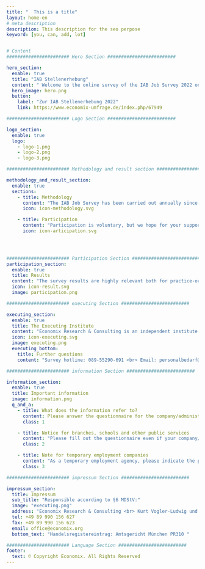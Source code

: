 ```yaml
---
title: "  This is a title"
layout: home-en
# meta description
description: This description for the seo perpose
keyword: [you, can, add, lot]


# Content
####################### Hero Section #########################

hero_section:
  enable: true
  title: "IAB Stellenerhebung"
  content: " Welcome to the online survey of the IAB Job Survey 2022 on behalf of the <span>Federal Employment Agency / IAB</span>."
  hero_image: hero.png
  button:
    label: "Zur IAB Stellenerhebung 2022"
    link: https://www.economix-umfrage.de/index.php/67949

####################### Logo Section #########################

logo_section:
  enable: true
  logo:
    - logo-1.png
    - logo-2.png
    - logo-3.png

####################### Methodology and result section #########################

methodology_and_result_section:
  enable: true
  sections:
    - title: Methodology
      content: "The IAB Job Survey has been carried out annually since 1989. It is aimed at a representative selection of companies and administrative offices in West and East Germany. The farms are selected at random every year in order to keep the burden on the individual farms low."
      icon: icon-methodology.svg

    - title: Participation
      content: "Participation is voluntary, but we hope for your support! Your answers are very important to us, because only if we receive enough information from companies on personnel policy and staffing can we draw well-founded scientific conclusions about the current and future dynamics on the labour market. Please support us in this."
      icon: icon-articipation.svg
      



####################### Participation Section #########################
participation_section:
  enable: true
  title: Results
  content: "The survey results are highly relevant both for practice-oriented policy advice and for scientific research, because the IAB job survey is unique in Germany. The resulting studies have a major influence on the decisions in the labour market policy of the federal government, the federal states and in Europe. At regular intervals, the IAB publishes press releases, short reports and articles in order to make the results available to a broad public. A selection can be found at: <a href='https://www.iab.de/stellenerhebung'>https://www.iab.de/stellenerhebung</a>."
  icon: icon-result.svg
  image: participation.png

####################### executing Section #########################

executing_section:
  enable: true
  title: The Executing Institute
  content: "Economix Research & Consulting is an independent institute for economic and social policy consulting. It has been conducting this survey for many years on behalf of the Institute for Employment Research (IAB). Dr. Ben Kriechel is a member of the Management Board. Further information about the Institute's activities can be found on the website: www.economix.org."
  icon: icon-executing.svg
  image: executing.png
  executing_bottom:
    title: Further questions
    content: "Survey hotline: 089-55290-691 <br> Email: personalbedarf@economix.org"

####################### information Section #########################

information_section:
  enable: true
  title: Important information
  image: information.png
  q_and_a:
    - title: What does the information refer to?
      content: Please answer the questionnaire for the company/administration addressed in the cover letter. By this we mean the local production, trade, service or administrative site, and NOT the entire company, the entire group or the higher-level administrative office. The holding is the same local unit as when registering for social security (social security company number).
      class: 1

    - title: Notice for branches, schools and other public services
      content: "Please fill out the questionnaire even if your company/administrative office does not have its own personnel administration. It depends on the personnel situation on site. If this is not possible for formal reasons, please forward the questionnaire to the responsible body. Or let us know. We are happy to take care of this for you."
      class: 2

    - title: Note for temporary employment companies
      content: "As a temporary employment agency, please indicate the persons employed by you as your employees or employees subject to social security contributions (and NOT as temporary workers – this only applies to companies in which these persons are employed)."
      class: 3

####################### impressum Section #########################

impressum_section:
  title: Impressum
  sub_title: "Responsible according to §6 MDStV:"
  image: "executing.png"
  address: "Economix Research & Consulting <br> Kurt Vogler-Ludwig und Partner <br> Dr. Ben Kriechel <br> Lindwurmstraße 9 <br> 80337 München"
  tel: +49 89 990 156 627
  fax: +49 89 990 156 623
  email: office@economix.org
  bottom_text: "Handelsregistereintrag: Amtsgericht München PR310 "

####################### Language Section #########################
footer:
  text: © Copyright Economix. All Rights Reserved
---
```


